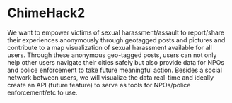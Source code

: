 # ChimeHack2
We want to empower victims of sexual harassment/assault to report/share their experiences anonymously through geotagged posts and pictures and contribute to a map visualization of sexual harassment available for all users. Through these anonymous geo-tagged posts, users can not only help other users navigate their cities safely but also provide data for NPOs and police enforcement to take future meaningful action. Besides a social network between users, we will visualize the data real-time and ideally create an API (future feature) to serve as tools for NPOs/police enforcement/etc  to use.
